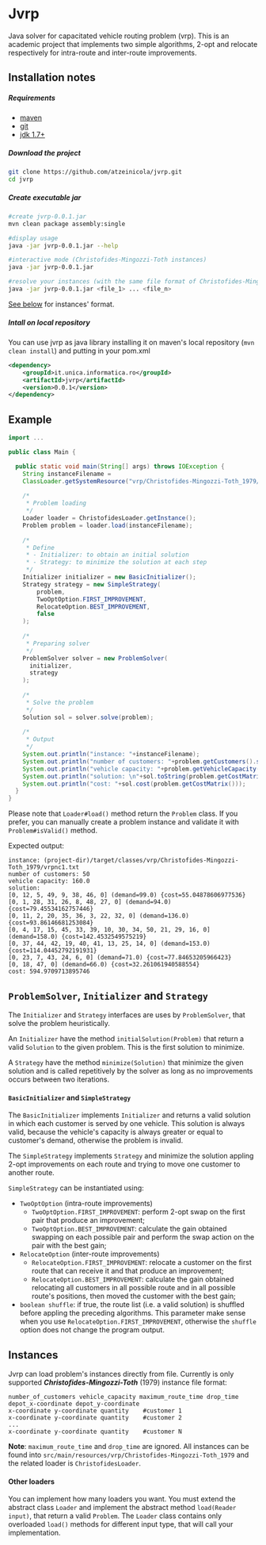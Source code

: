 # Jvrp
Java solver for capacitated vehicle routing problem (vrp). This is an academic project that implements two simple algorithms, 2-opt and relocate respectively for intra-route and 
inter-route improvements.

## Installation notes

##### Requirements
- [maven](http://maven.apache.org/)
- [git](http://git-scm.com/)
- [jdk 1.7+](http://www.oracle.com/technetwork/java/javase/downloads/index.html)

##### Download the project
```bash
git clone https://github.com/atzeinicola/jvrp.git
cd jvrp
```
##### Create executable jar
```bash
#create jvrp-0.0.1.jar
mvn clean package assembly:single

#display usage
java -jar jvrp-0.0.1.jar --help

#interactive mode (Christofides-Mingozzi-Toth instances)
java -jar jvrp-0.0.1.jar

#resolve your instances (with the same file format of Christofides-Mingozzi-Toth instances)
java -jar jvrp-0.0.1.jar <file_1> ... <file_n>
```
[See below](https://github.com/atzeinicola/jvrp#instances) for instances' format.

##### Intall on local repository
You can use jvrp as java library installing it on maven's local repository (`mvn clean install`) and putting in your pom.xml
```xml
<dependency>
	<groupId>it.unica.informatica.ro</groupId>
	<artifactId>jvrp</artifactId>
	<version>0.0.1</version>
</dependency>
```
## Example
```java
import ...

public class Main {

  public static void main(String[] args) throws IOException {
    String instanceFilename = 
    ClassLoader.getSystemResource("vrp/Christofides-Mingozzi-Toth_1979/vrpnc1.txt").getFile();
    
    /*
     * Problem loading
     */
    Loader loader = ChristofidesLoader.getInstance();
    Problem problem = loader.load(instanceFilename);
    
    /*
     * Define 
     * - Initializer: to obtain an initial solution
     * - Strategy: to minimize the solution at each step
     */
    Initializer initializer = new BasicInitializer();
    Strategy strategy = new SimpleStrategy(
        problem, 
        TwoOptOption.FIRST_IMPROVEMENT,
        RelocateOption.BEST_IMPROVEMENT,
        false
    );
    
    /*
     * Preparing solver
     */
    ProblemSolver solver = new ProblemSolver(
      initializer,
      strategy
    );
    
    /*
     * Solve the problem
     */
    Solution sol = solver.solve(problem);
    
    /*
     * Output
     */
    System.out.println("instance: "+instanceFilename);
    System.out.println("number of customers: "+problem.getCustomers().size());
    System.out.println("vehicle capacity: "+problem.getVehicleCapacity());
    System.out.println("solution: \n"+sol.toString(problem.getCostMatrix()));
    System.out.println("cost: "+sol.cost(problem.getCostMatrix()));
  } 
}
```
Please note that `Loader#load()` method return the `Problem` class. If you prefer, you can manually create a problem instance and validate it with `Problem#isValid()` method.

Expected output:
```
instance: (project-dir)/target/classes/vrp/Christofides-Mingozzi-Toth_1979/vrpnc1.txt
number of customers: 50
vehicle capacity: 160.0
solution: 
[0, 12, 5, 49, 9, 38, 46, 0] (demand=99.0) {cost=55.04878606977536}
[0, 1, 28, 31, 26, 8, 48, 27, 0] (demand=94.0) {cost=79.45534162757446}
[0, 11, 2, 20, 35, 36, 3, 22, 32, 0] (demand=136.0) {cost=93.86146681253084}
[0, 4, 17, 15, 45, 33, 39, 10, 30, 34, 50, 21, 29, 16, 0] (demand=158.0) {cost=142.4532549575219}
[0, 37, 44, 42, 19, 40, 41, 13, 25, 14, 0] (demand=153.0) {cost=114.04452792191931}
[0, 23, 7, 43, 24, 6, 0] (demand=71.0) {cost=77.84653205966423}
[0, 18, 47, 0] (demand=66.0) {cost=32.261061940588554}
cost: 594.9709713895746
```

## `ProblemSolver`, `Initializer` and `Strategy`
The `Initializer` and `Strategy` interfaces are uses by `ProblemSolver`, that solve the problem heuristically.

An `Initializer` have the method `initialSolution(Problem)` that return a valid `Solution` to the given problem. This is the first solution to minimize.

A `Strategy` have the method `minimize(Solution)` that minimize the given solution and is called repetitively by the solver as long as no improvements occurs between two iterations.

#### `BasicInitializer` and `SimpleStrategy`
The `BasicInitializer` implements `Initializer` and returns a valid solution in which each customer is served by one vehicle. This solution is always valid, because the vehicle's capacity is always greater or equal to customer's demand, otherwise the problem is invalid.

The `SimpleStrategy` implements `Strategy` and minimize the solution appling 2-opt improvements on each route and trying to move one customer to another route.

`SimpleStrategy` can be instantiated using:
- `TwoOptOption` (intra-route improvements)
  - `TwoOptOption.FIRST_IMPROVEMENT`: perform 2-opt swap on the first pair that produce an improvement;
  - `TwoOptOption.BEST_IMPROVEMENT`: calculate the gain obtained swapping on each possible pair and perform the swap action on the pair with the best gain;
- `RelocateOption` (inter-route improvements)
  - `RelocateOption.FIRST_IMPROVEMENT`: relocate a customer on the first route that can receive it and that produce an improvement;
  - `RelocateOption.BEST_IMPROVEMENT`: calculate the gain obtained relocating all customers in all possible route and in all possible route's positions, then moved the customer with the best gain;
- `boolean shuffle`: if true, the route list (i.e. a valid solution) is shuffled before appling the preceding algorithms. This parameter make sense when you use `RelocateOption.FIRST_IMPROVEMENT`, otherwise the `shuffle` option does not change the program output.

## Instances
Jvrp can load problem's instances directly from file. Currently is only supported **_Christofides-Mingozzi-Toth_** (1979) instance file format:
```
number_of_customers vehicle_capacity maximum_route_time drop_time
depot_x-coordinate depot_y-coordinate
x-coordinate y-coordinate quantity    #customer 1
x-coordinate y-coordinate quantity    #customer 2
...
x-coordinate y-coordinate quantity    #customer N
```
**Note**: `maximum_route_time` and `drop_time` are ignored.
All instances can be found into `src/main/resources/vrp/Christofides-Mingozzi-Toth_1979` and the related loader is `ChristofidesLoader`.

#### Other loaders
You can implement how many loaders you want. You must extend the abstract class `Loader` and implement the abstract method `load(Reader input)`, that return a valid `Problem`. The `Loader` class contains only overloaded `load()` methods for different input type, that will call your implementation.
